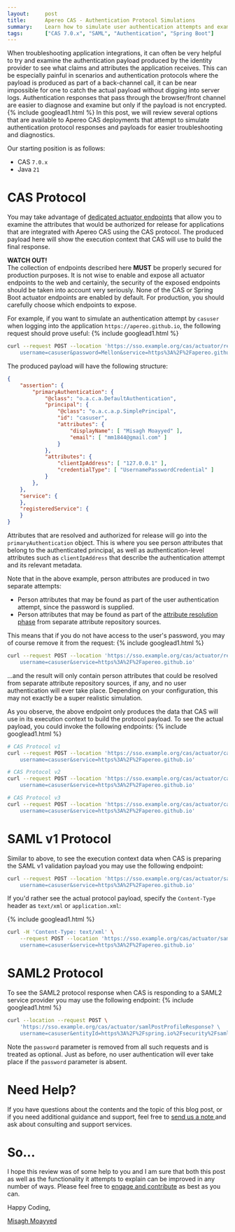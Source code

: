 ```yaml
---
layout:     post
title:      Apereo CAS - Authentication Protocol Simulations
summary:    Learn how to simulate user authentication attempts and examine responses and payloads in the context of various authentication protocols such as CAS and SAML2.
tags:       ["CAS 7.0.x", "SAML", "Authentication", "Spring Boot"]
---
```


When troubleshooting application integrations, it can often be very helpful to try and examine the authentication payload produced by the identity provider to see what claims and attributes the application receives. This can be especially painful in scenarios and authentication protocols where the payload is produced as part of a back-channel call, it can be near impossible for one to catch the actual payload without digging into server logs. Authentication responses that pass through the browser/front channel are easier to diagnose and examine but only if the payload is not encrypted.
{% include googlead1.html %}
In this post, we will review several options that are available to Apereo CAS deployments that attempt to simulate authentication protocol responses and payloads for easier troubleshooting and diagnostics.

Our starting position is as follows:

- CAS `7.0.x`
- Java `21`

# CAS Protocol

You may take advantage of [dedicated actuator endpoints](https://apereo.github.io/cas/7.0.x/integration/Attribute-Release-Policies.html) that allow you to examine the attributes that would be authorized for release for applications that are integrated with Apereo CAS using the CAS protocol. The produced payload here will show the execution context that CAS will use to build the final response. 

<div class="alert alert-warning">
  <strong>WATCH OUT!</strong><br/>The collection of endpoints described here <strong>MUST</strong> be properly secured for production purposes. It is not wise to enable and expose all actuator endpoints to the web and certainly, the security of the exposed endpoints should be taken into account very seriously. None of the CAS or Spring Boot actuator endpoints are enabled by default. For production, you should carefully choose which endpoints to expose.
</div>

For example, if you want to simulate an authentication attempt by `casuser` when logging into the application `https://apereo.github.io`, the following request should prove useful:
{% include googlead1.html %}
```bash
curl --request POST --location 'https://sso.example.org/cas/actuator/releaseAttributes? \
    username=casuser&password=Mellon&service=https%3A%2F%2Fapereo.github.io'
```

The produced payload will have the following structure: 

```json
{
    "assertion": {
        "primaryAuthentication": {
            "@class": "o.a.c.a.DefaultAuthentication",
            "principal": {
                "@class": "o.a.c.a.p.SimplePrincipal",
                "id": "casuser",
                "attributes": {
                    "displayName": [ "Misagh Moayyed" ],
                    "email": [ "mm1844@gmail.com" ]
                }
            },
            "attributes": {
                "clientIpAddress": [ "127.0.0.1" ],
                "credentialType": [ "UsernamePasswordCredential" ]
            }
        },
    },
    "service": {
    },
    "registeredService": {
    }
}
```

Attributes that are resolved and authorized for release will go into the `primaryAuthentication` object. This is where you see person attributes that belong to the authenticated principal, as well as authentication-level attributes such as `clientIpAddress` that describe the authentication attempt and its relevant metadata.

Note that in the above example, person attributes are produced in two separate attempts:

- Person attributes that may be found as part of the user authentication attempt, since the password is supplied.
- Person attributes that may be found as part of the [attribute resolution phase](https://apereo.github.io/cas/7.0.x/integration/Attribute-Resolution.html) from separate attribute repository sources.

This means that if you do not have access to the user's password, you may of course remove it from the request:
{% include googlead1.html %}
```bash
curl --request POST --location 'https://sso.example.org/cas/actuator/releaseAttributes? \
    username=casuser&service=https%3A%2F%2Fapereo.github.io'
```

...and the result will only contain person attributes that could be resolved from separate attribute repository sources, if any, and no user authentication will ever take place. Depending on your configuration, this may not exactly be a super realistic simulation.

As you observe, the above endpoint only produces the data that CAS will use in its execution context to build the protocol payload. To see the actual payload, you could invoke the following endpoints:
{% include googlead1.html %}
```bash
# CAS Protocol v1
curl --request POST --location 'https://sso.example.org/cas/actuator/casValidate/validate? \
    username=casuser&service=https%3A%2F%2Fapereo.github.io'

# CAS Protocol v2
curl --request POST --location 'https://sso.example.org/cas/actuator/casValidate/serviceValidate? \
    username=casuser&service=https%3A%2F%2Fapereo.github.io'

# CAS Protocol v3
curl --request POST --location 'https://sso.example.org/cas/actuator/casValidate/p3/serviceValidate? \
    username=casuser&service=https%3A%2F%2Fapereo.github.io'
```

# SAML v1 Protocol

Similar to above, to see the execution context data when CAS is preparing the SAML v1 validation payload you may use the following endpoint:

```bash
curl --request POST --location 'https://sso.example.org/cas/actuator/samlValidate? \
    username=casuser&service=https%3A%2F%2Fapereo.github.io'
```
If you'd rather see the actual protocol payload, specify the `Content-Type` header as `text/xml` or `application.xml`:

{% include googlead1.html %}
```bash
curl -H 'Content-Type: text/xml' \
    --request POST --location 'https://sso.example.org/cas/actuator/samlValidate? \
    username=casuser&service=https%3A%2F%2Fapereo.github.io'
```

# SAML2 Protocol

To see the SAML2 protocol response when CAS is responding to a SAML2 service provider you may use the following endpoint:
{% include googlead1.html %}
```bash
curl --location --request POST \
    'https://sso.example.org/cas/actuator/samlPostProfileResponse? \
    username=casuser&entityId=https%3A%2F%2Fspring.io%2Fsecurity%2Fsaml-sp'
```

Note the `password` parameter is removed from all such requests and is treated as optional. Just as before, no user authentication will ever take place if the `password` parameter is absent.

# Need Help?

If you have questions about the contents and the topic of this blog post, or if you need additional guidance and support, feel free to [send us a note ](/#contact-section-header) and ask about consulting and support services.

# So...

I hope this review was of some help to you and I am sure that both this post as well as the functionality it attempts to explain can be improved in any number of ways. Please feel free to [engage and contribute][contribguide] as best as you can.

Happy Coding,

[Misagh Moayyed](https://fawnoos.com)

[contribguide]: https://apereo.github.io/cas/developer/Contributor-Guidelines.html
